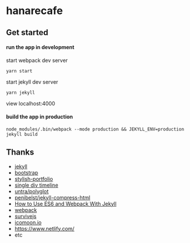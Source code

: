 # hanarecafe

## Get started

#### run the app in development

start webpack dev server

```
yarn start
```

start jekyll dev server

```
yarn jekyll
```

view localhost:4000

#### build the app in production

```
node_modules/.bin/webpack --mode production && JEKYLL_ENV=production jekyll build
```

## Thanks
- [jekyll](https://github.com/jekyll/jekyll)
- [bootstrap](https://getbootstrap.com/docs/4.0/getting-started/introduction/)
- [stylish-portfolio](https://startbootstrap.com/template-overviews/stylish-portfolio/)
- [single div timeline](https://codepen.io/NielsVoogt/pen/MbMMxv)
- [untra/polyglot](https://github.com/untra/polyglot)
- [penibelst/jekyll-compress-html](https://github.com/penibelst/jekyll-compress-html)
- [How to Use ES6 and Webpack With Jekyll](https://michaelmovsesov.com/articles/jekyll-es6-workflow)
- [webpack](https://webpack.js.org/)
- [survivejs](https://survivejs.com/webpack)
- [icomoon.io](https://icomoon.io/#docs/inline-svg)
- https://www.netlify.com/
- etc
